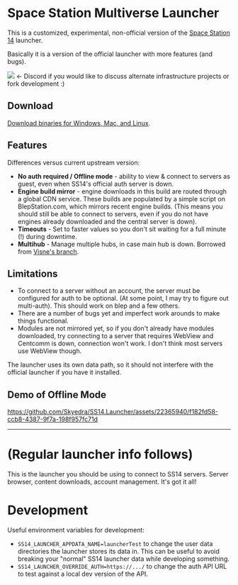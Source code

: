 # Space Station Multiverse Launcher

This is a customized, experimental, non-official version of the [Space Station 14](https://spacestation14.io/) launcher.

Basically it is a version of the official launcher with more features (and bugs).

[![](https://dcbadge.vercel.app/api/server/x88ymx6vBx?compact=true&style=plastic)](https://discord.gg/x88ymx6vBx) <- Discord if you would like to discuss alternate infrastructure projects or fork development :)

## Download
[Download binaries for Windows, Mac, and Linux](https://blepstation.com/download/).

## Features
Differences versus current upstream version:

 * **No auth required / Offline mode** - ability to view & connect to servers as guest, even when SS14's official auth server is down.
 * **Engine build mirror** - engine downloads in this build are routed through a global CDN service.  These builds are populated by a simple script on BlepStation.com, which mirrors recent engine builds.  (This means you should still be able to connect to servers, even if you do not have engines already downloaded and the central server is down).
 * **Timeouts** - Set to faster values so you don't sit waiting for a full minute (!) during downtime.
 * **Multihub** - Manage multiple hubs, in case main hub is down.  Borrowed from [Visne's branch](https://github.com/Visne/SS14.Launcher/tree/multihub).

## Limitations

 * To connect to a server without an account, the server must be configured for auth to be optional.  (At some point, I may try to figure out multi-auth).  This should work on blep and a few others.
 * There are a number of bugs yet and imperfect work arounds to make things functional.
 * Modules are not mirrored yet, so if you don't already have modules downloaded, try connecting to a server that requires WebView and Centcomm is down, connection won't work.  I don't think most servers use WebView though.

 The launcher uses its own data path, so it should not interfere with the official launcher if you have it installed.

## Demo of Offline Mode

https://github.com/Skyedra/SS14.Launcher/assets/22365940/f182fd58-ccb8-4387-9f7a-198f957fc71d


---

# (Regular launcher info follows)

This is the launcher you should be using to connect to SS14 servers. Server browser, content downloads, account management. It's got it all!

# Development

Useful environment variables for development:
* `SS14_LAUNCHER_APPDATA_NAME=launcherTest` to change the user data directories the launcher stores its data in. This can be useful to avoid breaking your "normal" SS14 launcher data while developing something.
* `SS14_LAUNCHER_OVERRIDE_AUTH=https://.../` to change the auth API URL to test against a local dev version of the API.
